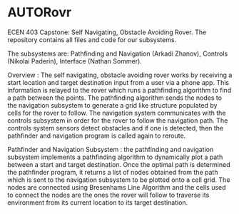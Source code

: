 # AUTORovr
ECEN 403 Capstone: Self Navigating, Obstacle Avoiding Rover.
The repository contains all files and code for our subsystems.

The subsystems are: 
Pathfinding and Navigation (Arkadi Zhanov),
Controls (Nikolai Paderin),
Interface (Nathan Sommer).

Overview : The self navigating, obstacle avoiding rover works by receiving a start location and target destination input from a user via a phone app. This information is relayed to the rover which runs a pathfinding algorithm to find a path between the points. The pathfinding algorithm sends the nodes to the navigation subsystem to generate a grid like structure populated by cells for the rover to follow. The navigation system communicates with the controls subsystem in order for the rover to follow the navigation path. The controls system sensors detect obstacles and if one is detected, then the pathfinder and navigation program is called again to reroute.

Pathfinder and Navigation Subsystem : the pathfinding and navigation subsystem implements a pathfinding algorithm to dynamically plot a path between a start and target destination. Once the optimal path is determined the pathfinder program, it returns a list of nodes obtained from the path which is sent to the navigation subsystem to be plotted onto a cell grid. The nodes are connected using Bresenhams Line Algorithm and the cells used to connect the nodes are the ones the rover will follow to traverse its environment from its current location to its target destination.
